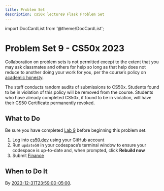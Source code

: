```yaml
---
title: Problem Set
description: cs50x lecture9 Flask Problem Set
---
```


import DocCardList from '@theme/DocCardList';

# Problem Set 9 - CS50x 2023

Collaboration on problem sets is not permitted except to the extent that you may ask classmates and others for help so long as that help does not reduce to another doing your work for you, per the course’s policy on [academic honesty](https://cs50.harvard.edu/x/2023/psets/syllabus/#academic-honesty).

The staff conducts random audits of submissions to CS50x. Students found to be in violation of this policy will be removed from the course. Students who have already completed CS50x, if found to be in violation, will have their CS50 Certificate permanently revoked.

## What to Do

Be sure you have completed [Lab 9](https://cs50.harvard.edu/x/2023/psets/labs/9/) before beginning this problem set.

1.  Log into [cs50.dev](https://cs50.dev/) using your GitHub account
2.  Run `update50` in your codespace’s terminal window to ensure your codespace is up-to-date and, when prompted, click **Rebuild now**
3.  Submit [Finance](finance.md)

## When to Do It

By [2023-12-31T23:59:00-05:00](https://time.cs50.io/20231231T235900-0500).

<DocCardList />
